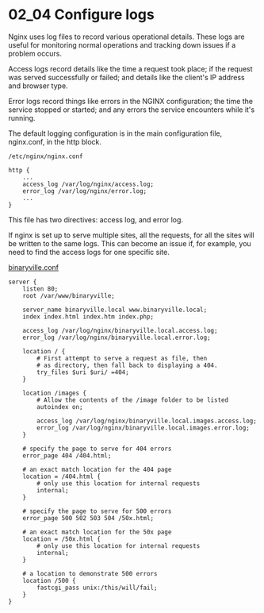 # 02_04 Configure logs

Nginx uses log files to record various operational details. These logs are useful for monitoring normal operations and tracking down issues if a problem occurs.

Access logs record details like the time a request took place; if the request was served successfully or failed; and details like the client's IP address and browser type.

Error logs record things like errors in the NGINX configuration; the time the service stopped or started; and any errors the service encounters while it's running.

The default logging configuration is in the main configuration file, nginx.conf, in the http block.

```NGINX
/etc/nginx/nginx.conf

http {
	...
	access_log /var/log/nginx/access.log;
	error_log /var/log/nginx/error.log;
	...
}
```

This file has two directives: access log, and error log.

If nginx is set up to serve multiple sites, all the requests, for all the sites will be written to the same logs.  This can become an issue if, for example, you need to find the access logs for one specific site.


[binaryville.conf](./binaryville.conf)

```NGINX
server {
    listen 80;
    root /var/www/binaryville;

    server_name binaryville.local www.binaryville.local;
    index index.html index.htm index.php;

    access_log /var/log/nginx/binaryville.local.access.log;
    error_log /var/log/nginx/binaryville.local.error.log;

    location / {
        # First attempt to serve a request as file, then
        # as directory, then fall back to displaying a 404.
        try_files $uri $uri/ =404;
    }

    location /images {
        # Allow the contents of the /image folder to be listed
        autoindex on;

        access_log /var/log/nginx/binaryville.local.images.access.log;
        error_log /var/log/nginx/binaryville.local.images.error.log;
    }

    # specify the page to serve for 404 errors
    error_page 404 /404.html;

    # an exact match location for the 404 page
    location = /404.html {
        # only use this location for internal requests
        internal;
    }

    # specify the page to serve for 500 errors
    error_page 500 502 503 504 /50x.html;

    # an exact match location for the 50x page
    location = /50x.html {
        # only use this location for internal requests
        internal;
    }

    # a location to demonstrate 500 errors
    location /500 {
        fastcgi_pass unix:/this/will/fail;
    }
}
```
